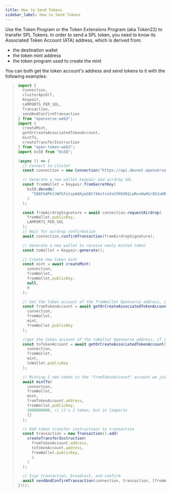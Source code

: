 ```yaml
---
title: How to Send Tokens
sidebar_label: How to Send Tokens
---
```


Use the Token Program or the Token Extensions Program (aka Token22) to transfer SPL Tokens. In order to send a SPL token, you need to know its Associated Token Account (ATA) address, which is derived from:

- the destination wallet
- the token mint address
- the token program used to create the mint

You can both get the token account's address and send tokens to it with the following examples:

> ```javascript
> import {
>   Connection,
>   clusterApiUrl,
>   Keypair,
>   LAMPORTS_PER_SOL,
>   Transaction,
>   sendAndConfirmTransaction
> } from "openverse-web3";
> import {
>   createMint,
>   getOrCreateAssociatedTokenAccount,
>   mintTo,
>   createTransferInstruction
> } from "open-token-web3";
> import bs58 from "bs58";
> 
> (async () => {
>   // Connect to cluster
>   const connection = new Connection("https://api.devnet.openverse.network", "confirmed");
> 
>   // Generate a new wallet keypair and airdrop SOL
>   const fromWallet = Keypair.fromSecretKey(
>     bs58.decode(
>       "588FU4PktJWfGfxtzpAAXywSNt74AvtroVzGfKkVN1LwRuvHwKGr851uH8czM5qm4iqLbs1kKoMKtMJG4ATR7Ld2"
>     )
>   );
> 
>   const fromAirdropSignature = await connection.requestAirdrop(
>     fromWallet.publicKey,
>     LAMPORTS_PER_SOL
>   );
>   // Wait for airdrop confirmation
>   await connection.confirmTransaction(fromAirdropSignature);
> 
>   // Generate a new wallet to receive newly minted token
>   const toWallet = Keypair.generate();
> 
>   // Create new token mint
>   const mint = await createMint(
>     connection,
>     fromWallet,
>     fromWallet.publicKey,
>     null,
>     9
>   );
> 
>   // Get the token account of the fromWallet Openverse address, if it does not exist, create it
>   const fromTokenAccount = await getOrCreateAssociatedTokenAccount(
>     connection,
>     fromWallet,
>     mint,
>     fromWallet.publicKey
>   );
> 
>   //get the token account of the toWallet Openverse address, if it does not exist, create it
>   const toTokenAccount = await getOrCreateAssociatedTokenAccount(
>     connection,
>     fromWallet,
>     mint,
>     toWallet.publicKey
>   );
> 
>   // Minting 1 new token to the "fromTokenAccount" account we just returned/created
>   await mintTo(
>     connection,
>     fromWallet,
>     mint,
>     fromTokenAccount.address,
>     fromWallet.publicKey,
>     1000000000, // it's 1 token, but in lamports
>     []
>   );
> 
>   // Add token transfer instructions to transaction
>   const transaction = new Transaction().add(
>     createTransferInstruction(
>       fromTokenAccount.address,
>       toTokenAccount.address,
>       fromWallet.publicKey,
>       1
>     )
>   );
> 
>   // Sign transaction, broadcast, and confirm
>   await sendAndConfirmTransaction(connection, transaction, [fromWallet]);
> })();
> ```